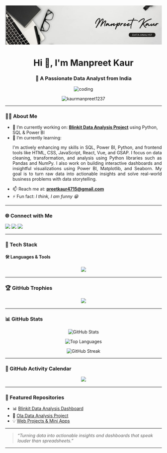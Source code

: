 <!-- Banner -->
![logo](https://github.com/KaurManpreet1237/KaurManpreet1237/blob/main/banner.jpg)

<h1 align="center">Hi 👋, I'm Manpreet Kaur</h1>
<h3 align="center">🚀 A Passionate Data Analyst from India</h3>

<p align="center">
  <img src="https://i.pinimg.com/originals/e7/26/c7/e726c74ac081eed50feee1433d12c998.gif" width="300" alt="coding" />
</p>

<p align="center">
  <img src="https://komarev.com/ghpvc/?username=kaurmanpreet1237&label=Profile%20views&color=0e75b6&style=flat" alt="kaurmanpreet1237" />
</p>

---

### 👩‍💻 About Me

- 🔭 I’m currently working on: [**Blinkit Data Analysis Project**](https://github.com/KaurManpreet1237/Blinkit-Analytics-Dashboard) using Python, SQL & Power BI  
- 🌱 I’m currently learning:  
  <p align="justify">I'm actively enhancing my skills in SQL, Power BI, Python, and frontend tools like HTML, CSS, JavaScript, React, Vue, and GSAP. I focus on data cleaning, transformation, and analysis using Python libraries such as Pandas and NumPy. I also work on building interactive dashboards and insightful visualizations using Power BI, Matplotlib, and Seaborn. My goal is to turn raw data into actionable insights and solve real-world business problems with data storytelling.</p>
- 📫 Reach me at: **preetkaur4715@gmail.com**
- ⚡ Fun fact: *I think, I am funny 😁*

---

### 🌐 Connect with Me

<p align="left">
  <a href="https://linkedin.com/in/manpreet kaur" target="_blank"><img src="https://img.shields.io/badge/-LinkedIn-blue?style=for-the-badge&logo=Linkedin&logoColor=white"/></a>
  <a href="mailto:preetkaur4715@gmail.com"><img src="https://img.shields.io/badge/-Email-D14836?style=for-the-badge&logo=Gmail&logoColor=white"/></a>
  <a href="https://github.com/KaurManpreet1237" target="_blank"><img src="https://img.shields.io/badge/-GitHub-181717?style=for-the-badge&logo=github&logoColor=white"/></a>
</p>

---

### 💼 Tech Stack

#### 🛠️ Languages & Tools

<p align="center">
  <img src="https://skillicons.dev/icons?i=python,pandas,numpy,seaborn,matplotlib,sql,mysql,postgresql,html,css,javascript,react,vue,php,django,java,c,cpp,linux,nodejs,express,mongodb,git,github,opencv,tensorflow,scikit-learn" />
</p>

---

### 🏆 GitHub Trophies

<p align="center">
  <img src="https://github-profile-trophy.vercel.app/?username=KaurManpreet1237&theme=radical&row=2&column=3" />
</p>

---

### 📊 GitHub Stats

<p align="center">
  <img src="https://github-readme-stats.vercel.app/api?username=kaurmanpreet1237&show_icons=true&theme=radical" alt="GitHub Stats" />
</p>
<p align="center">
  <img src="https://github-readme-stats.vercel.app/api/top-langs/?username=kaurmanpreet1237&layout=compact&theme=radical" alt="Top Languages" />
</p>
<p align="center">
  <img src="https://github-readme-streak-stats.herokuapp.com?user=kaurmanpreet1237&theme=radical&date_format=M%20j%5B%2C%20Y%5D" alt="GitHub Streak" />
</p>

---

### 📆 GitHub Activity Calendar

<p align="center">
  <img src="https://github-readme-activity-graph.cyclic.app/graph?username=kaurmanpreet1237&theme=react-dark" />
</p>

---

### 📁 Featured Repositories

- 📊 [Blinkit Data Analysis Dashboard](https://github.com/KaurManpreet1237/Blinkit-Analytics-Dashboard)
- 🛵 [Ola Data Analysis Project](https://github.com/KaurManpreet1237/Ola-Data-Analysis)
- 💡 [Web Projects & Mini Apps](https://github.com/KaurManpreet1237?tab=repositories)

---

> *“Turning data into actionable insights and dashboards that speak louder than spreadsheets.”*

---

